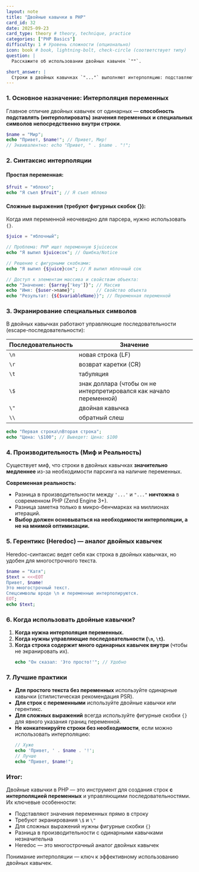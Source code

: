 ```yaml
---
layout: note
title: "Двойные кавычки в PHP"
card_id: 32
date: 2025-09-23
card_type: theory # theory, technique, practice
categories: ["PHP Basics"]
difficulty: 1 # Уровень сложности (опционально)
icon: book # book, lightning-bolt, check-circle (соответствует типу)
question: |
  Расскажите об использовании двойных кавычек `""`.

short_answer: |
  Строки в двойных кавычках `"..."` выполняют интерполяцию: подставляют значения переменных (`"Привет, $name!"`) и спецсимволы (`\n`, `\t`). Для сложных выражений используйте фигурные скобки (`{$user->name}`). Разница в производительности с одинарными кавычками минимальна.
---
```

### 1. Основное назначение: Интерполяция переменных

Главное отличие двойных кавычек от одинарных — **способность подставлять (интерполировать) значения переменных и специальных символов непосредственно внутри строки**.

```php
$name = "Мир";
echo "Привет, $name!"; // Привет, Мир!
// Эквивалентно: echo "Привет, " . $name . "!";
```

### 2. Синтаксис интерполяции

#### **Простая переменная:**
```php
$fruit = "яблоко";
echo "Я съел $fruit"; // Я съел яблоко
```

#### **Сложные выражения (требуют фигурных скобок {}):**
Когда имя переменной неочевидно для парсера, нужно использовать `{}`.

```php
$juice = "яблочный";

// Проблема: PHP ищет переменную $juiceсок
echo "Я выпил $juiceсок"; // Ошибка/Notice

// Решение с фигурными скобками:
echo "Я выпил {$juice}сок"; // Я выпил яблочный сок

// Доступ к элементам массива и свойствам объекта:
echo "Значение: {$array['key']}"; // Массив
echo "Имя: {$user->name}";        // Свойство объекта
echo "Результат: {${$variableName}}"; // Переменная переменной
```

### 3. Экранирование специальных символов

В двойных кавычках работают управляющие последовательности (escape-последовательности):

| Последовательность | Значение |
|-------------------|----------|
| `\n` | новая строка (LF) |
| `\r` | возврат каретки (CR) |
| `\t` | табуляция |
| `\$` | знак доллара (чтобы он не интерпретировался как начало переменной) |
| `\"` | двойная кавычка |
| `\\` | обратный слеш |

```php
echo "Первая строка\nВторая строка";
echo "Цена: \$100"; // Выведет: Цена: $100
```

### 4. Производительность (Миф и Реальность)

Существует миф, что строки в двойных кавычках **значительно медленнее** из-за необходимости парсинга на наличие переменных.

**Современная реальность:**
- Разница в производительности между `'...'` и `"..."` **ничтожна** в современном PHP (Zend Engine 3+).
- Разница заметна только в микро-бенчмарках на миллионах итераций.
- **Выбор должен основываться на необходимости интерполяции, а не на мнимой оптимизации.**

### 5. Герентикс (Heredoc) — аналог двойных кавычек

Heredoc-синтаксис ведет себя как строка в двойных кавычках, но удобен для многострочного текста.

```php
$name = "Катя";
$text = <<<EOT
Привет, $name!
Это многострочный текст.
Спецсимволы вроде \n и переменные интерполируются.
EOT;
echo $text;
```

### 6. Когда использовать двойные кавычки?

1.  **Когда нужна интерполяция переменных.**
2.  **Когда нужны управляющие последовательности (`\n`, `\t`).**
3.  **Когда строка содержит много одинарных кавычек внутри** (чтобы не экранировать их).
    ```php
    echo "Он сказал: 'Это просто!'"; // Удобно
    ```

### 7. Лучшие практики

- **Для простого текста без переменных** используйте одинарные кавычки (стилистическая рекомендация PSR).
- **Для строк с переменными** используйте двойные кавычки или герентикс.
- **Для сложных выражений** всегда используйте фигурные скобки `{}` для явного указания границ переменной.
- **Не конкатенируйте строки без необходимости**, если можно использовать интерполяцию:
  ```php
  // Хуже
  echo 'Привет, ' . $name . '!';
  // Лучше
  echo "Привет, $name!";
  ```

### Итог:

Двойные кавычки в PHP — это инструмент для создания строк **с интерполяцией переменных** и управляющими последовательностями. Их ключевые особенности:
- Подставляют значения переменных прямо в строку
- Требуют экранирования `\$` и `\"`
- Для сложных выражений нужны фигурные скобки `{}`
- Разница в производительности с одинарными кавычками незначительна
- Heredoc — это многострочный аналог двойных кавычек

Понимание интерполяции — ключ к эффективному использованию двойных кавычек.
